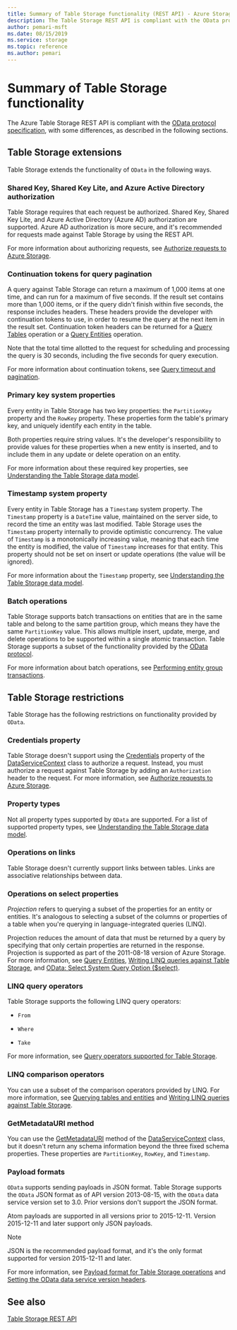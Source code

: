 ```yaml
---
title: Summary of Table Storage functionality (REST API) - Azure Storage
description: The Table Storage REST API is compliant with the OData protocol specification, with some differences.
author: pemari-msft
ms.date: 08/15/2019
ms.service: storage
ms.topic: reference
ms.author: pemari
---
```


# Summary of Table Storage functionality

The Azure Table Storage REST API is compliant with the [OData protocol specification](https://www.odata.org/), with some differences, as described in the following sections.  
  
##  <a name="TableServiceExtensions"></a> Table Storage extensions  

Table Storage extends the functionality of `OData` in the following ways.  
  
### Shared Key, Shared Key Lite, and Azure Active Directory authorization  

Table Storage requires that each request be authorized. Shared Key, Shared Key Lite, and Azure Active Directory (Azure AD) authorization are supported. Azure AD authorization is more secure, and it's recommended for requests made against Table Storage by using the REST API.  
  
For more information about authorizing requests, see [Authorize requests to Azure Storage](authorize-requests-to-azure-storage.md).  
  
### Continuation tokens for query pagination  

A query against Table Storage can return a maximum of 1,000 items at one time, and can run for a maximum of five seconds. If the result set contains more than 1,000 items, or if the query didn't finish within five seconds, the response includes headers. These headers provide the developer with continuation tokens to use, in order to resume the query at the next item in the result set. Continuation token headers can be returned for a [Query Tables](Query-Tables.md) operation or a [Query Entities](Query-Entities.md) operation.  
  
Note that the total time allotted to the request for scheduling and processing the query is 30 seconds, including the five seconds for query execution.  
  
For more information about continuation tokens, see [Query timeout and pagination](Query-Timeout-and-Pagination.md).  
  
### Primary key system properties  

Every entity in Table Storage has two key properties: the `PartitionKey` property and the `RowKey` property. These properties form the table's primary key, and uniquely identify each entity in the table.  
  
Both properties require string values. It's the developer's responsibility to provide values for these properties when a new entity is inserted, and to include them in any update or delete operation on an entity.  
  
For more information about these required key properties, see [Understanding the Table Storage data model](Understanding-the-Table-Service-Data-Model.md).  
  
### Timestamp system property  

Every entity in Table Storage has a `Timestamp` system property. The `Timestamp` property is a `DateTime` value, maintained on the server side, to record the time an entity was last modified. Table Storage uses the `Timestamp` property internally to provide optimistic concurrency. The value of `Timestamp` is a monotonically increasing value, meaning that each time the entity is modified, the value of `Timestamp` increases for that entity. This property should not be set on insert or update operations (the value will be ignored).  
  
For more information about the `Timestamp` property, see [Understanding the Table Storage data model](Understanding-the-Table-Service-Data-Model.md).  
  
### Batch operations  

Table Storage supports batch transactions on entities that are in the same table and belong to the same partition group, which means they have the same `PartitionKey` value. This allows multiple insert, update, merge, and delete operations to be supported within a single atomic transaction. Table Storage supports a subset of the functionality provided by the [OData protocol](https://www.odata.org/).  
  
For more information about batch operations, see [Performing entity group transactions](Performing-Entity-Group-Transactions.md).  
  
##  <a name="TableServiceRestrictions"></a> Table Storage restrictions  

Table Storage has the following restrictions on functionality provided by `OData`.  
  
### Credentials property  

Table Storage doesn't support using the [Credentials](https://go.microsoft.com/fwlink/?LinkId=154550) property of the [DataServiceContext](https://go.microsoft.com/fwlink/?linkid=151839) class to authorize a request. Instead, you must authorize a request against Table Storage by adding an `Authorization` header to the request. For more information, see [Authorize requests to Azure Storage](authorize-requests-to-azure-storage.md).  
  
### Property types  

Not all property types supported by `OData` are supported. For a list of supported property types, see [Understanding the Table Storage data model](Understanding-the-Table-Service-Data-Model.md).  
  
### Operations on links  

Table Storage doesn't currently support links between tables. Links are associative relationships between data.  
  
### Operations on select properties  

*Projection* refers to querying a subset of the properties for an entity or entities. It's analogous to selecting a subset of the columns or properties of a table when you're querying in language-integrated queries (LINQ).

Projection reduces the amount of data that must be returned by a query by specifying that only certain properties are returned in the response. Projection is supported as part of the 2011-08-18 version of Azure Storage. For more information, see [Query Entities](Query-Entities.md), [Writing LINQ queries against Table Storage](Writing-LINQ-Queries-Against-the-Table-Service.md), and [OData: Select System Query Option ($select)](https://www.odata.org/).  
  
### LINQ query operators  
 
Table Storage supports the following LINQ query operators:  
  
- `From`  
  
- `Where`  
  
- `Take`  
  
 For more information, see [Query operators supported for Table Storage](Query-Operators-Supported-for-the-Table-Service.md).  
  
### LINQ comparison operators  

You can use a subset of the comparison operators provided by LINQ. For more information, see [Querying tables and entities](Querying-Tables-and-Entities.md) and [Writing LINQ queries against Table Storage](Writing-LINQ-Queries-Against-the-Table-Service.md).  
  
### GetMetadataURI method  

You can use the [GetMetadataURI](https://msdn.microsoft.com/library/system.data.services.client.dataservicecontext.getmetadatauri.aspx) method of the [DataServiceContext](https://msdn.microsoft.com/library/system.data.services.client.dataservicecontext.aspx) class, but it doesn't return any schema information beyond the three fixed schema properties. These properties are `PartitionKey`, `RowKey`, and `Timestamp`.  
  
### Payload formats  

`OData` supports sending payloads in JSON format. Table Storage supports the `OData` JSON format as of API version 2013-08-15, with the `OData` data service version set to 3.0. Prior versions don't support the JSON format.  
  
Atom payloads are supported in all versions prior to 2015-12-11. Version 2015-12-11 and later support only JSON payloads.  
  
> [!NOTE]
> JSON is the recommended payload format, and it's the only format supported for version 2015-12-11 and later.  
  
For more information, see [Payload format for Table Storage operations](Payload-Format-for-Table-Service-Operations.md) and [Setting the OData data service version headers](Setting-the-OData-Data-Service-Version-Headers.md).  
  
## See also  

[Table Storage REST API](Table-Service-REST-API.md)
